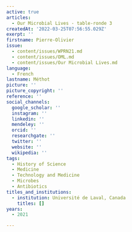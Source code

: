 ```yaml
---
active: true
articles:
  - Our Microbial Lives - table-ronde 3
createdAt: '2022-03-25T07:56:55.029Z'
exerpt: ''
firstname: Pierre-Olivier
issue:
  - content/issues/WPRN21.md
  - content/issues/OML.md
  - content/issues/Our Microbial Lives.md
language:
  - French
lastname: Méthot
picture: ''
picture_copyright: ''
reference: ''
social_channels:
  google_scholar: ''
  instagram: ''
  linkedin: ''
  mendeley: ''
  orcid: ''
  researchgate: ''
  twitter: ''
  website: ''
  wikipedia: ''
tags:
  - History of Science
  - Medicine
  - Technology and Medicine
  - Microbes
  - Antibiotics
titles_and_institutions:
  - institution: Université de Laval, Canada
    titles: []
years:
  - 2021

---
```

